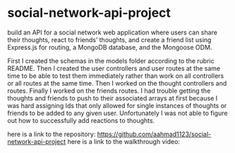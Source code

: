 # social-network-api-project
build an API for a social network web application where users can share their thoughts, react to friends’ thoughts, and create a friend list using  Express.js for routing, a MongoDB database, and the Mongoose ODM. 

First I created the schemas in the models folder according to the rubric README. Then I created the user controllers and user routes at the same time to be able to test them immediately rather than work on all controllers or all routes at the same time. Then I worked on the thought controllers and routes. Finally I worked on the friends routes. I had trouble getting the thoughts and friends to push to their associated arrays at first because I was hard assigning Ids that only allowed for single instances of thoughts or friends to be added to any given user. Unfortunately I was not able to figure out how to successfully add reactions to thoughts.

here is a link to the repository: https://github.com/aahmad1123/social-network-api-project
here is a link to the walkthrough video: 
